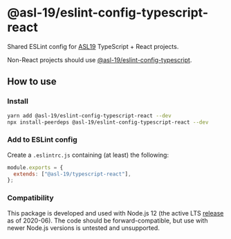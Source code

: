 # @asl-19/eslint-config-typescript-react

Shared ESLint config for [ASL19](https://asl19.org/) TypeScript + React projects.

Non-React projects should use [@asl-19/eslint-config-typescript](https://github.com/ASL-19/eslint-config-typescript).

## How to use

### Install

```sh
yarn add @asl-19/eslint-config-typescript-react --dev
npx install-peerdeps @asl-19/eslint-config-typescript-react --dev
```

### Add to ESLint config

Create a `.eslintrc.js` containing (at least) the following:

```js
module.exports = {
  extends: ["@asl-19/typescript-react"],
};
```

### Compatibility

This package is developed and used with Node.js 12 (the active LTS [release](https://nodejs.org/en/about/releases/) as of 2020-06). The code should be forward-compatible, but use with newer Node.js versions is untested and unsupported.
